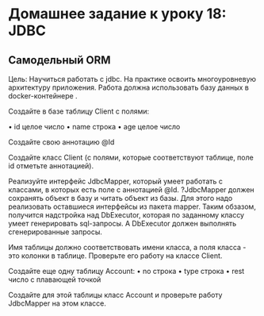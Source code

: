 # Домашнее задание к уроку 18: JDBC

## Самодельный ORM

Цель: Научиться работать с jdbc.
На практике освоить многоуровневую архитектуру приложения.
Работа должна использовать базу данных в docker-контейнере .

Создайте в базе таблицу Client с полями:

• id целое число
• name строка
• age целое число

Создайте свою аннотацию @Id

Создайте класс Client (с полями, которые соответствуют таблице, поле id отметьте аннотацией).

Реализуйте интерфейс JdbcMapper<T>, который умеет работать с классами, в которых есть поле с аннотацией @Id. ?JdbcMapper<T> должен сохранять объект в базу и читать объект из базы.
Для этого надо реализовать оставшиеся интерфейсы из пакета mapper.
Таким обзазом, получится надстройка над DbExecutor<T>, которая по заданному классу умеет генерировать sql-запросы.
А DbExecutor<T> должен выполнять сгенерированные запросы.

Имя таблицы должно соответствовать имени класса, а поля класса - это колонки в таблице.
Проверьте его работу на классе Client.

Создайте еще одну таблицу Account:
• no строка
• type строка
• rest число с плавающей точкой

Создайте для этой таблицы класс Account и проверьте работу JdbcMapper на этом классе.
